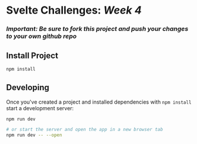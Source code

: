 # Svelte Challenges: *Week 4*

### ***Important: Be sure to fork this project and push your changes to your own github repo***

## Install Project

```bash
npm install
```

## Developing

Once you've created a project and installed dependencies with `npm install` start a development server:

```bash
npm run dev

# or start the server and open the app in a new browser tab
npm run dev -- --open
```